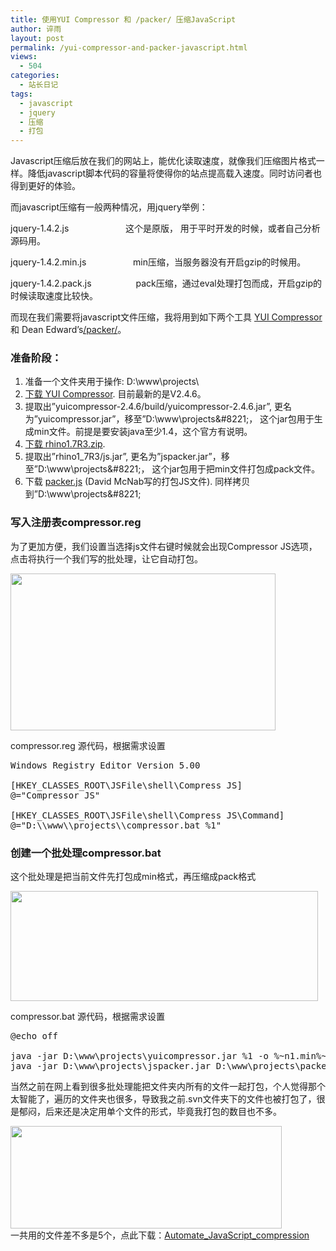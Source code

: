 ```yaml
---
title: 使用YUI Compressor 和 /packer/ 压缩JavaScript
author: 谇雨
layout: post
permalink: /yui-compressor-and-packer-javascript.html
views:
  - 504
categories:
  - 站长日记
tags:
  - javascript
  - jquery
  - 压缩
  - 打包
---
```

Javascript压缩后放在我们的网站上，能优化读取速度，就像我们压缩图片格式一样。降低javascript脚本代码的容量将使得你的站点提高载入速度。同时访问者也得到更好的体验。

而javascript压缩有一般两种情况，用jquery举例：

jquery-1.4.2.js                       这个是原版， 用于平时开发的时候，或者自己分析源码用。

jquery-1.4.2.min.js                   min压缩，当服务器没有开启gzip的时候用。

jquery-1.4.2.pack.js                  pack压缩，通过eval处理打包而成，开启gzip的时候读取速度比较快。

而现在我们需要将javascript文件压缩，我将用到如下两个工具 [YUI Compressor][1] 和 Dean Edward’s[/packer/][2]。  
<!--more-->

### 准备阶段：

1.  准备一个文件夹用于操作: D:\www\projects\
2.  [下载 YUI Compressor][3]. 目前最新的是V2.4.6。
3.  提取出&#8221;yuicompressor-2.4.6/build/yuicompressor-2.4.6.jar&#8221;, 更名为&#8221;yuicompressor.jar&#8221;，移至&#8221;D:\www\projects\&#8221;， 这个jar包用于生成min文件。前提是要安装java至少1.4，这个官方有说明。
4.  [下载 rhino1.7R3.zip][4].
5.  提取出&#8221;rhino1_7R3/js.jar&#8221;, 更名为&#8221;jspacker.jar&#8221;，移至&#8221;D:\www\projects\&#8221;， 这个jar包用于把min文件打包成pack文件。
6.  下载 [packer.js][5] (David McNab写的打包JS文件). 同样拷贝到&#8221;D:\www\projects\&#8221;

### 写入注册表compressor.reg

为了更加方便，我们设置当选择js文件右键时候就会出现Compressor JS选项，点击将执行一个我们写的批处理，让它自动打包。

[<img class="aligncenter size-full wp-image-498" title="packer1" src="http://crackedzone.com/blog/wp-content/uploads/2011/09/packer1.jpg" alt="" width="424" height="251" />][6]

compressor.reg 源代码，根据需求设置

<pre class="lang:sh decode:true " >Windows Registry Editor Version 5.00

[HKEY_CLASSES_ROOT\JSFile\shell\Compress JS]
@="Compressor JS"

[HKEY_CLASSES_ROOT\JSFile\shell\Compress JS\Command]
@="D:\\www\\projects\\compressor.bat %1"</pre>

### 创建一个批处理compressor.bat

这个批处理是把当前文件先打包成min格式，再压缩成pack格式

[<img class="aligncenter size-full wp-image-499" title="packer2" src="http://crackedzone.com/blog/wp-content/uploads/2011/09/packer2.jpg" alt="" width="492" height="176" />][7]

compressor.bat 源代码，根据需求设置

<pre class="lang:sh decode:true " >@echo off

java -jar D:\www\projects\yuicompressor.jar %1 -o %~n1.min%~x1
java -jar D:\www\projects\jspacker.jar D:\www\projects\packer.js %~n1.min%~x1 %~n1.pack%~x1
</pre>

当然之前在网上看到很多批处理能把文件夹内所有的文件一起打包，个人觉得那个太智能了，遍历的文件夹也很多，导致我之前.svn文件夹下的文件也被打包了，很是郁闷，后来还是决定用单个文件的形式，毕竟我打包的数目也不多。

[<img class="aligncenter size-full wp-image-501" title="packer3" src="http://crackedzone.com/blog/wp-content/uploads/2011/09/packer3.jpg" alt="" width="434" height="164" />][8]  
一共用的文件差不多是5个，点此下载：[Automate\_JavaScript\_compression][9]

 [1]: http://www.julienlecomte.net/blog/2007/08/11/
 [2]: http://dean.edwards.name/packer/
 [3]: http://www.julienlecomte.net/yuicompressor/
 [4]: http://www.mozilla.org/rhino/download.html
 [5]: http://johannburkard.de/resources/Johann/packer.js
 [6]: http://crackedzone.com/blog/wp-content/uploads/2011/09/packer1.jpg
 [7]: http://crackedzone.com/blog/wp-content/uploads/2011/09/packer2.jpg
 [8]: http://crackedzone.com/blog/wp-content/uploads/2011/09/packer3.jpg
 [9]: http://crackedzone.com/blog/wp-content/uploads/2011/09/Automate_JavaScript_compression.zip